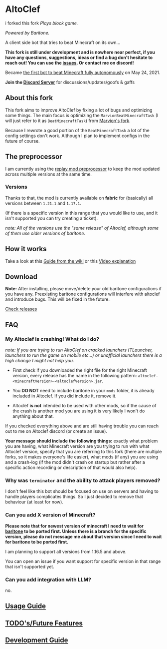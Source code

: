 # AltoClef
i forked this fork
*Plays block game.*

*Powered by Baritone.*

A client side bot that tries to beat Minecraft on its own...

**This fork is still under development and is nowhere near perfect, if you have any questions, suggestions, ideas or find a bug don't hesitate to reach out!
You can use the [issues](https://github.com/MiranCZ/altoclef/issues). Or contact me on discord!**

Became [the first bot to beat Minecraft fully autonomously](https://youtu.be/baAa6s8tahA) on May 24, 2021.

**Join the [Discord Server](https://discord.gg/JdFP4Kqdqc)** for discussions/updates/goofs & gaffs

## About this fork
This fork aims to improve AltoClef by fixing a lot of bugs and optimizing some things. The main focus is optimizing the `MarvionBeatMinecraftTask` (I will just refer to it as `BeatMinecraftTask`) from [Marvion's fork](https://github.com/MarvionKirito/altoclef).

Because I rewrote a good portion of the `BeatMinecraftTask` a lot of the config settings don't work. Although I plan to implement configs in the future of course.  

## The preprocessor
I am currently using the [replay mod preprocessor](https://github.com/ReplayMod/preprocessor) to keep the mod updated across multiple versions at the same time.

### Versions
Thanks to that, the mod is currently available on **fabric** for (basically) all versions between `1.21.1` and `1.17.1`.

(If there is a specific version in this range that you would like to use, and it isn't supported you can try creating a ticket).



*note: All of the versions use the "same release" of Altoclef, although some of them use older versions of baritone.* 


## How it works

Take a look at this [Guide from the wiki](https://github.com/MiranCZ/altoclef/wiki/1:-Documentation:-Big-Picture)
or this [Video explanation](https://youtu.be/q5OmcinQ2ck?t=387)


## Download

**Note:** After installing, please move/delete your old baritone configurations if you have any. Preexisting baritone
configurations will interfere with altoclef and introduce bugs. This will be fixed in the future.

[Check releases](https://github.com/MiranCZ/altoclef/releases)


## FAQ

### My Altoclef is crashing! What do I do?

*note: If you are trying to run AltoClef on cracked launchers (TLauncher, launchers to run the game on mobile etc...) or unofficial launchers there is a high change I might not help you.*

- First check if you downloaded the right file for the right Minecraft version, every release has the name in the following pattern: `altoclef-<minecraftVersion>-<altoclefVersion>.jar`.


- You **DO NOT** need to include baritone in your `mods` folder, it is already included in Altoclef. If you did include it, remove it.


- Altoclef **is not** intended to be used with other mods, so if the cause of the crash is another mod you are using it is very likely I won't do anything about that.


If you checked everything above and are still having trouble you can reach out to me on Altoclef discord (or create an issue).

**Your message should include the following things:** exactly what problem you are having,
what Minecraft version are you trying to run with what Altoclef version,
specify that you are referring to this fork (there are multiple forks, so it makes everyone's life easier), what mods (if any) you are using and a crash-log
(if the mod didn't crash on startup but rather after a specific action recording or description of that would also help).

### Why was `terminator` and the ability to attack players removed?
I don't feel like this bot should be focused on use on servers and having to handle players complicates things.
So I just decided to remove that behaviour (at least for now).

### Can you add X version of Minecraft?

**Please note that for newest version of minecraft I need to wait for [baritone](https://github.com/MeteorDevelopment/baritone) to be ported first. Unless there is a branch for the specific version, please do not message me about that version since I need to wait for baritone to be ported first.**


I am planning to support all versions from 1.16.5 and above.

You can open an issue if you want support for specific version in that range that isn't supported yet.

### Can you add integration with LLM?
no.


## [Usage Guide](usage.md)

## [TODO's/Future Features](TODO.md)

## [Development Guide](develop.md)
